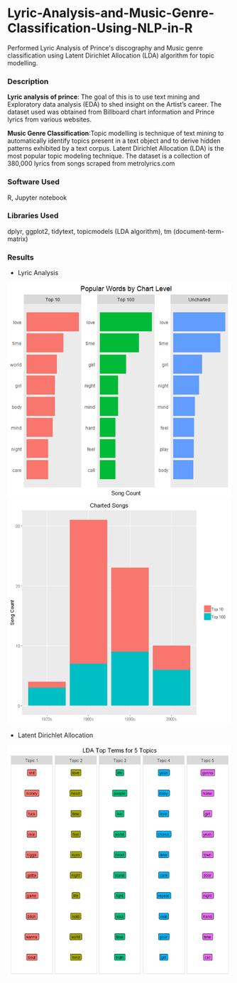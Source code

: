 # Lyric-Analysis-and-Music-Genre-Classification-Using-NLP-in-R
Performed Lyric Analysis of Prince's discography and Music genre classification using Latent Dirichlet Allocation (LDA) algorithm for topic modelling.


### Description
**Lyric analysis of prince**: The goal of this is to use text mining and Exploratory data analysis (EDA) to shed insight on the Artist’s career. The dataset used was obtained from Billboard chart information and Prince lyrics from various websites. 

**Music Genre Classification**:Topic modelling is technique of text mining to automatically identify topics present in a text object and to derive hidden patterns exhibited by a text corpus. Latent Dirichlet Allocation (LDA) is the most popular topic modeling technique. The dataset is a collection of 380,000 lyrics from songs scraped from metrolyrics.com

### Software Used
R, Jupyter notebook

### Libraries Used
dplyr, ggplot2, tidytext, topicmodels (LDA algorithm), tm (document-term-matrix)

### Results
* Lyric Analysis

![](https://github.com/ravi-teja-sunkara/Lyric-Analysis-and-Music-Genre-Classification-Using-NLP-in-R/blob/master/Images/Picture1.png)
![](https://github.com/ravi-teja-sunkara/Lyric-Analysis-and-Music-Genre-Classification-Using-NLP-in-R/blob/master/Images/Picture2.png)

* Latent Dirichlet Allocation

![](https://github.com/ravi-teja-sunkara/Lyric-Analysis-and-Music-Genre-Classification-Using-NLP-in-R/blob/master/Images/lda.png)
